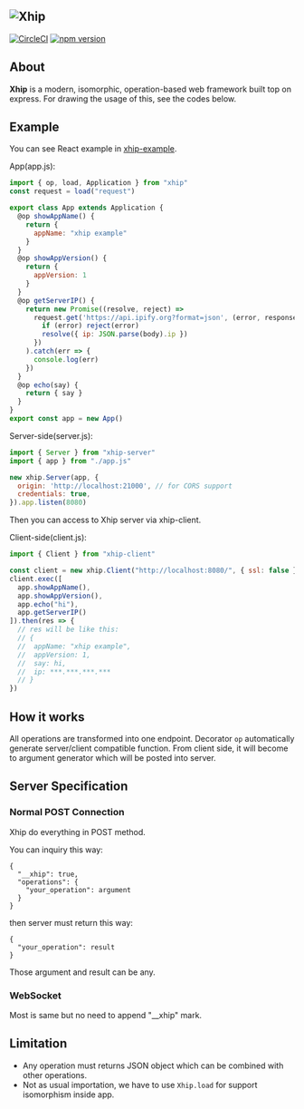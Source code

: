 ## ![Xhip](https://cdn.rawgit.com/minamorl/xhip/master/xhip.svg)

[![CircleCI](https://circleci.com/gh/minamorl/xhip.svg?style=svg)](https://circleci.com/gh/minamorl/xhip) [![npm version](https://badge.fury.io/js/xhip.svg)](https://badge.fury.io/js/xhip)


## About

**Xhip** is a modern, isomorphic, operation-based web framework built top on express. For drawing the usage of this, see the codes below.

## Example

You can see React example in [xhip-example](https://github.com/minamorl/xhip-example).

App(app.js):

```js
import { op, load, Application } from "xhip"
const request = load("request")

export class App extends Application {
  @op showAppName() {
    return {
      appName: "xhip example"
    }
  }
  @op showAppVersion() {
    return {
      appVersion: 1
    }
  }
  @op getServerIP() {
    return new Promise((resolve, reject) =>
      request.get('https://api.ipify.org?format=json', (error, response, body) => {
        if (error) reject(error)
        resolve({ ip: JSON.parse(body).ip })
      })
    ).catch(err => {
      console.log(err)
    })
  }
  @op echo(say) {
    return { say }
  }
}
export const app = new App()
```

Server-side(server.js):

```js
import { Server } from "xhip-server"
import { app } from "./app.js"

new xhip.Server(app, {
  origin: 'http://localhost:21000', // for CORS support
  credentials: true,
}).app.listen(8080)
```

Then you can access to Xhip server via xhip-client.

Client-side(client.js):

```js
import { Client } from "xhip-client"

const client = new xhip.Client("http://localhost:8080/", { ssl: false })
client.exec([
  app.showAppName(),
  app.showAppVersion(),
  app.echo("hi"),
  app.getServerIP()
]).then(res => {
  // res will be like this:
  // {
  //  appName: "xhip example",
  //  appVersion: 1,
  //  say: hi,
  //  ip: ***.***.***.***
  // }
})
```

## How it works
All operations are transformed into one endpoint. Decorator `op` automatically
generate server/client compatible function. From client side, it will become to
argument generator which will be posted into server.


## Server Specification

### Normal POST Connection

Xhip do everything in POST method.

You can inquiry this way:
```
{
  "__xhip": true,
  "operations": {
    "your_operation": argument
  }
}
```
then server must return this way:
```
{
  "your_operation": result  
}
```

Those argument and result can be any.


### WebSocket

Most is same but no need to append "__xhip" mark.


## Limitation
- Any operation must returns JSON object which can be combined with other operations.
- Not as usual importation, we have to use `Xhip.load` for support isomorphism inside app.
